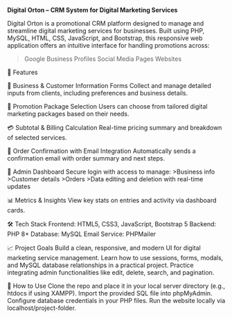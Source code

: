 **Digital Orton – CRM System for Digital Marketing Services**

Digital Orton is a promotional CRM platform designed to manage and streamline digital marketing services for businesses. Built using PHP, MySQL, HTML, CSS, JavaScript, and Bootstrap, this responsive web application offers an intuitive interface for handling promotions across:

> Google Business Profiles
> Social Media Pages
> Websites

🚀 Features

  📝 Business & Customer Information Forms
      Collect and manage detailed inputs from clients, including preferences and business details.

  💼 Promotion Package Selection
      Users can choose from tailored digital marketing packages based on their needs.

  💳 Subtotal & Billing Calculation
      Real-time pricing summary and breakdown of selected services.

  📩 Order Confirmation with Email Integration
      Automatically sends a confirmation email with order summary and next steps.

  🔐 Admin Dashboard
      Secure login with access to manage:
       >Business info
       >Customer details
       >Orders
       >Data editing and deletion with real-time updates

  📊 Metrics & Insights
      View key stats on entries and activity via dashboard cards.


🛠️ Tech Stack
      Frontend: HTML5, CSS3, JavaScript, Bootstrap 5
      Backend: PHP 8+
      Database: MySQL
      Email Service: PHPMailer


📈 Project Goals
      Build a clean, responsive, and modern UI for digital marketing service management.
      Learn how to use sessions, forms, modals, and MySQL database relationships in a practical project.
      Practice integrating admin functionalities like edit, delete, search, and pagination.

🔧 How to Use
      Clone the repo and place it in your local server directory (e.g., htdocs if using XAMPP).
      Import the provided SQL file into phpMyAdmin.
      Configure database credentials in your PHP files.
      Run the website locally via localhost/project-folder.

